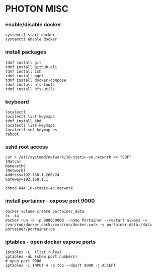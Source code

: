 # PHOTON MISC

### enable/disable docker
```
systemctl start docker
systemctl enable docker
```

### install packages
```
tdnf install git
tdnf install github-cli
tdnf install zsh
tdnf install wget
tdnf install docker-compose
tdnf install nfs-tools
tdnf install nfs-utils
```

### keyboard
```
localectl
localectl list-keymaps
tdnf install kbd
localectl list-keymaps
localectl set-keymap es
reboot
```

### sshd root access
```
cat > /etc/systemd/network/10-static-en.network << "EOF"
[Match]
Name=eth0
[Network]
Address=192.168.1.200/24
Gateway=192.168.1.1
```

```chmod 644 10-static-en.network```
 
### install portainer - expose port 9000
``` 
docker volume create portainer_data
ls -la
docker run -d -p 9000:9000 --name Portainer --restart always -v /var/run/docker.sock:/var/run/docker.sock -v portainer_data:/data portainer/portainer-ce
```

### iptables - open docker expose ports
```
iptables -L  (list rules)
iptables -nL (show port numbers)
# open port 9000
iptables -I INPUT 4 -p tcp --dport 9000 -j ACCEPT
```
